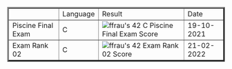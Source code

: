 <table border=3 align="center">
	<tr>
		<td>
			<a href=""> </a>
		</td>
		<td>
			Language
		</td>
		<td>
			Result
		</td>
		<td>
			Date
		</td>
	</tr>
	<tr>
		<td>
			Piscine Final Exam
		</td>
		<td>
			C
		</td>
		<td>
			<img src="https://badge42.vercel.app/api/v2/cl3fwxmuu002509l4a9fnzm1a/project/2382735" alt="ffrau's 42 C Piscine Final Exam Score" />
		</td>
		<td>
			19-10-2021
		</td>
	</tr>
	<tr>
		<td>
			Exam Rank 02
		</td>
		<td>
			C
		</td>
		<td>
			<img src="https://badge42.vercel.app/api/v2/cl3fwxmuu002509l4a9fnzm1a/project/2509333" alt="ffrau's 42 Exam Rank 02 Score" />
		</td>
		<td>
			21-02-2022
		</td>
	</tr>
</table>